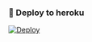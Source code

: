 ### 🚀 Deploy to heroku
[![Deploy](https://www.herokucdn.com/deploy/button.svg)](https://heroku.com/deploy?template=https://github.com/Abbasov04/YASEMEN)
